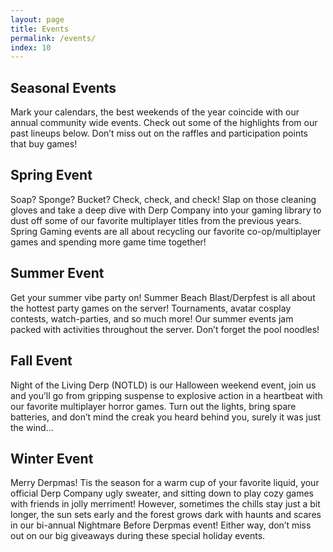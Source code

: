 ```yaml
---
layout: page
title: Events
permalink: /events/
index: 10
---
```


<div class="section sectionBorderBottom">
  <div class="sectionColumnHalf">
    <h2>Seasonal Events</h2>
    <p>
    Mark your calendars, the best weekends of the year coincide with our annual community wide events. Check out some of the highlights from our past lineups below. Don’t miss out on the raffles and participation points that buy games!
    </p>
  </div>
  <div class="sectionColumnHalf">
  </div>
</div>

<div class="section sectionBorderBottom">
  <div class="sectionColumnHalf">
    <h2>Spring Event</h2>
    <p>
    Soap? Sponge? Bucket? Check, check, and check! Slap on those cleaning gloves and take a deep dive with Derp Company into your gaming library to dust off some of our favorite multiplayer titles from the previous years. Spring Gaming events are all about recycling our favorite co-op/multiplayer games and spending more game time together!
    </p>
  </div>
  <div class="sectionColumnHalf">
  </div>
</div>

<div class="section sectionBorderBottom">
  <div class="sectionColumnHalf">
  </div>
  <div class="sectionColumnHalf">
    <h2>Summer Event</h2>
    <p>
    Get your summer vibe party on! Summer Beach Blast/Derpfest is all about the hottest party games on the server! Tournaments, avatar cosplay contests, watch-parties, and so much more! Our summer events jam packed with activities throughout the server. Don’t forget the pool noodles!
    </p>
  </div>
</div>

<div class="section sectionBorderBottom">
  <div class="sectionColumnHalf">
    <h2>Fall Event</h2>
    <p>
    Night of the Living Derp (NOTLD) is our Halloween weekend event, join us and you’ll go from gripping suspense to explosive action in a heartbeat with our favorite multiplayer horror games. Turn out the lights, bring spare batteries, and don’t mind the creak you heard behind you, surely it was just the wind... 
    </p>
  </div>
  <div class="sectionColumnHalf">
  </div>
</div>


<div class="section sectionBorderBottom">
  <div class="sectionColumnHalf">
  </div>
  <div class="sectionColumnHalf">
    <h2>Winter Event</h2>
    <p>
    Merry Derpmas! Tis the season for a warm cup of your favorite liquid, your official Derp Company ugly sweater, and sitting down to play cozy games with friends in jolly merriment! However, sometimes the chills stay just a bit longer, the sun sets early and the forest grows dark with haunts and scares in our bi-annual Nightmare Before Derpmas event! Either way, don’t miss out on our big giveaways during these special holiday events.
    </p>
  </div>
</div>
